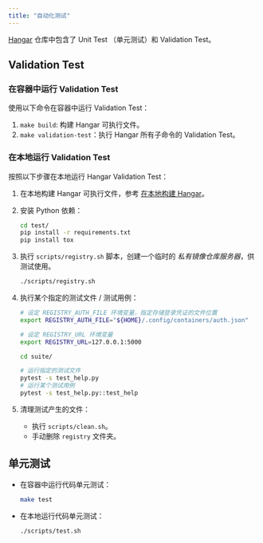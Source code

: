 ```yaml
---
title: "自动化测试"
---
```


[Hangar](https://github.com/cnrancher/hangar) 仓库中包含了 Unit Test （单元测试）和 Validation Test。

## Validation Test

### 在容器中运行 Validation Test

使用以下命令在容器中运行 Validation Test：

1. `make build`: 构建 Hangar 可执行文件。
1. `make validation-test`：执行 Hangar 所有子命令的 Validation Test。

### 在本地运行 Validation Test

按照以下步骤在本地运行 Hangar Validation Test：

1. 在本地构建 Hangar 可执行文件，参考 [在本地构建 Hangar](/v1.7/dev/build#在本地构建-hangar)。
1. 安装 Python 依赖：

    ```sh
    cd test/
    pip install -r requirements.txt
    pip install tox
    ```

1. 执行 `scripts/registry.sh` 脚本，创建一个临时的 *私有镜像仓库服务器*，供测试使用。

    ```sh
    ./scripts/registry.sh
    ```

1. 执行某个指定的测试文件 / 测试用例：

    ```sh
    # 设定 REGISTRY_AUTH_FILE 环境变量，指定存储登录凭证的文件位置
    export REGISTRY_AUTH_FILE="${HOME}/.config/containers/auth.json"

    # 设定 REGISTRY_URL 环境变量
    export REGISTRY_URL=127.0.0.1:5000

    cd suite/

    # 运行指定的测试文件
    pytest -s test_help.py
    # 运行某个测试用例
    pytest -s test_help.py::test_help
    ```

1. 清理测试产生的文件：

    - 执行 `scripts/clean.sh`。
    - 手动删除 `registry` 文件夹。

## 单元测试

- 在容器中运行代码单元测试：

    ```bash
    make test
    ```

- 在本地运行代码单元测试：

    ```bash
    ./scripts/test.sh
    ```
